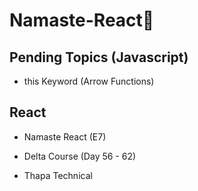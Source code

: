 # Namaste-React🚀

<!-- # Practice Swiggy

- Header
- Body
  > Cards
  >
  > > Mock Data (List)
  >
  > > > API Data (SpringBoot)
  >
  > > > > Top Rated Restruants (useState)
  >
  > > > > > API Data (useEffect + SpringBoot)
  >
  > > > > > > Shimmer
  >
  > > > > > > > Search Functionality (useState)
- Footer -->

## Pending Topics (Javascript)

<!-- - Destructuring (copy note down) + Harry -->
<!-- - Variables -->
<!-- - Modules (Harry) -->
<!-- - Map (Namaste) -->
<!-- - Ternary Operator -->

- this Keyword (Arrow Functions)

## React

- Namaste React (E7)

- Delta Course (Day 56 - 62)

- Thapa Technical
